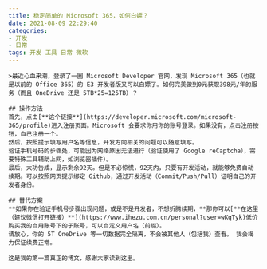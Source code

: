 ```yaml
---
title: 稳定简单的 Microsoft 365，如何白嫖？
date: 2021-08-09 22:29:40
categories:
- 开发
- 日常
tags: 开发 工具 日常 微软
---
```


    >最近心血来潮，登录了一圈 Microsoft Developer 官网，发现 Microsoft 365（也就是以前的 Office 365）的 E3 开发者版又可以白嫖了。如何完美做到0元获取398元/年的服务（而且 OneDrive 还是 5TB*25=125TB）？
<!-- more -->
    ## 操作方法
    首先，点击[**这个链接**](https://developer.microsoft.com/microsoft-365/profile)进入注册页面。Microsoft 会要求你用你的账号登录。如果没有，点击注册按钮，自己注册一个。
    然后，按照提示填写用户名等信息，开发方向相关的问题可以随意填写。
    验证手机号码的步骤处，可能因为网络原因无法进行（验证使用了 Google reCaptcha），需要特殊工具辅助上网，如浏览器插件）。
    最后，大功告成，显示剩余92天。但是不必惊慌，92天内，只要有开发活动，就能够免费自动续期。可以按照网页提示绑定 Github，通过开发活动（Commit/Push/Pull）证明自己的开发者身份。
    
    ## 替代方案
    **如果你在验证手机号步骤出现问题，或是不是开发者，不想折腾续期，**那你可以[**在这里（建议微信打开链接）**](https://www.ihezu.com.cn/personal?user=wKqTyk)低价购买我的自用账号下的子账号，可以自定义用户名（前缀）。
    请放心，你的 5T OneDrive 等一切数据完全隔离，不会被其他人（包括我）查看。 我会竭力保证续费正常。
    
    这是我的第一篇真正的博文，感谢大家读到这里。